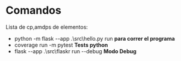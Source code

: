 # Comandos
Lista de cp,amdps de elementos:
- python -m flask --app .\src\hello.py run **para correr el programa**
- coverage run -m pytest **Tests python**
- flask --app .\src\flaskr run --debug **Modo Debug**
